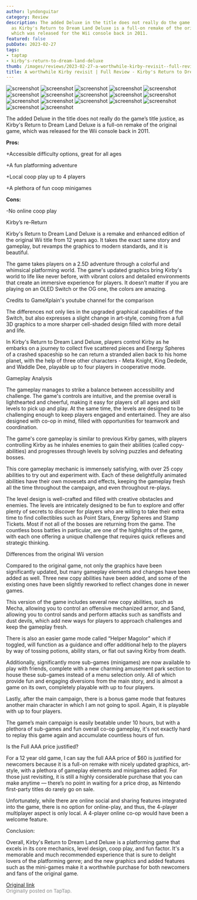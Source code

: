 ```yaml
---
author: lyndonguitar
category: Review
description: The added Deluxe in the title does not really do the game’s title justice,
  as Kirby's Return to Dream Land Deluxe is a full-on remake of the original game,
  which was released for the Wii console back in 2011.
featured: false
pubDate: 2023-02-27
tags:
- taptap
- kirby's-return-to-dream-land-deluxe
thumb: /images/reviews/2023-02-27-a-worthwhile-kirby-revisit--full-review---kirbys-return-to-dream-land-deluxe-0.avif
title: A worthwhile Kirby revisit | Full Review - Kirby's Return to Dream Land Deluxe
---
```


<div class="gallery">
  <img src="/images/reviews/2023-02-27-a-worthwhile-kirby-revisit--full-review---kirbys-return-to-dream-land-deluxe-0.avif" alt="screenshot" />
  <img src="/images/reviews/2023-02-27-a-worthwhile-kirby-revisit--full-review---kirbys-return-to-dream-land-deluxe-1.avif" alt="screenshot" />
  <img src="/images/reviews/2023-02-27-a-worthwhile-kirby-revisit--full-review---kirbys-return-to-dream-land-deluxe-2.avif" alt="screenshot" />
  <img src="/images/reviews/2023-02-27-a-worthwhile-kirby-revisit--full-review---kirbys-return-to-dream-land-deluxe-3.avif" alt="screenshot" />
  <img src="/images/reviews/2023-02-27-a-worthwhile-kirby-revisit--full-review---kirbys-return-to-dream-land-deluxe-4.avif" alt="screenshot" />
  <img src="/images/reviews/2023-02-27-a-worthwhile-kirby-revisit--full-review---kirbys-return-to-dream-land-deluxe-5.avif" alt="screenshot" />
  <img src="/images/reviews/2023-02-27-a-worthwhile-kirby-revisit--full-review---kirbys-return-to-dream-land-deluxe-6.avif" alt="screenshot" />
  <img src="/images/reviews/2023-02-27-a-worthwhile-kirby-revisit--full-review---kirbys-return-to-dream-land-deluxe-7.avif" alt="screenshot" />
  <img src="/images/reviews/2023-02-27-a-worthwhile-kirby-revisit--full-review---kirbys-return-to-dream-land-deluxe-8.avif" alt="screenshot" />
  <img src="/images/reviews/2023-02-27-a-worthwhile-kirby-revisit--full-review---kirbys-return-to-dream-land-deluxe-9.avif" alt="screenshot" />
  <img src="/images/reviews/2023-02-27-a-worthwhile-kirby-revisit--full-review---kirbys-return-to-dream-land-deluxe-10.avif" alt="screenshot" />
  <img src="/images/reviews/2023-02-27-a-worthwhile-kirby-revisit--full-review---kirbys-return-to-dream-land-deluxe-11.avif" alt="screenshot" />
  <img src="/images/reviews/2023-02-27-a-worthwhile-kirby-revisit--full-review---kirbys-return-to-dream-land-deluxe-12.avif" alt="screenshot" />
  <img src="/images/reviews/2023-02-27-a-worthwhile-kirby-revisit--full-review---kirbys-return-to-dream-land-deluxe-13.avif" alt="screenshot" />
  <img src="/images/reviews/2023-02-27-a-worthwhile-kirby-revisit--full-review---kirbys-return-to-dream-land-deluxe-14.avif" alt="screenshot" />
  <img src="/images/reviews/2023-02-27-a-worthwhile-kirby-revisit--full-review---kirbys-return-to-dream-land-deluxe-15.avif" alt="screenshot" />
  <img src="/images/reviews/2023-02-27-a-worthwhile-kirby-revisit--full-review---kirbys-return-to-dream-land-deluxe-16.avif" alt="screenshot" />
</div>

The added Deluxe in the title does not really do the game’s title justice, as Kirby's Return to Dream Land Deluxe is a full-on remake of the original game, which was released for the Wii console back in 2011.


**Pros:**


+Accessible difficulty options, great for all ages

+A fun platforming adventure

+Local coop play up to 4 players

+A plethora of fun coop minigames


**Cons:**


-No online coop play

Kirby’s re-Return

Kirby's Return to Dream Land Deluxe is a remake and enhanced edition of the original Wii title from 12 years ago. It takes the exact same story and gameplay, but revamps the graphics to modern standards, and it is beautiful.

The game takes players on a 2.5D adventure through a colorful and whimsical platforming world. The game's updated graphics bring Kirby's world to life like never before, with vibrant colors and detailed environments that create an immersive experience for players. It doesn’t matter if you are playing on an OLED Switch or the OG one, the colors are amazing.

Credits to GameXplain's youtube channel for the comparison

The differences not only lies in the upgraded graphical capabilities of the Switch, but also expresses a slight change in art-style, coming from a full 3D graphics to a more sharper cell-shaded design filled with more detail and life.

In Kirby's Return to Dream Land Deluxe, players control Kirby as he embarks on a journey to collect five scattered pieces and Energy Spheres of a crashed spaceship so he can return a stranded alien back to his home planet, with the help of three other characters - Meta Knight, King Dedede, and Waddle Dee, playable up to four players in cooperative mode.

Gameplay Analysis

The gameplay manages to strike a balance between accessibility and challenge. The game's controls are intuitive, and the premise overall is lighthearted and cheerful, making it easy for players of all ages and skill levels to pick up and play. At the same time, the levels are designed to be challenging enough to keep players engaged and entertained. They are also designed with co-op in mind, filled with opportunities for teamwork and coordination.

The game's core gameplay is similar to previous Kirby games, with players controlling Kirby as he inhales enemies to gain their abilities (called copy-abilities) and progresses through levels by solving puzzles and defeating bosses.

This core gameplay mechanic is immensely satisfying, with over 25 copy abilities to try out and experiment with. Each of these delightfully animated abilities have their own movesets and effects, keeping the gameplay fresh all the time throughout the campaign, and even throughout re-plays.

The level design is well-crafted and filled with creative obstacles and enemies. The levels are intricately designed to be fun to explore and offer plenty of secrets to discover for players who are willing to take their extra time to find collectibles such as Point Stars, Energy Spheres and Stamp Tickets. Most if not all of the bosses are returning from the game. The countless boss battles in particular, are one of the highlights of the game, with each one offering a unique challenge that requires quick reflexes and strategic thinking.

Differences from the original Wii version

Compared to the original game, not only the graphics have been significantly updated, but many gameplay elements and changes have been added as well. Three new copy abilities have been added, and some of the existing ones have been slightly reworked to reflect changes done in newer games.

This version of the game includes several new copy abilities, such as Mecha, allowing you to control an offensive mechanized armor, and Sand, allowing you to control sands and perform attacks such as sandfists and dust devils, which add new ways for players to approach challenges and keep the gameplay fresh.

There is also an easier game mode called “Helper Magolor” which if toggled, will function as a guidance and offer additional help to the players by way of tossing potions, ability stars, or flat out saving Kirby from death.

Additionally, significantly more sub-games (minigames) are now available to play with friends, complete with a new charming amusement park section to house these sub-games instead of a menu selection only. All of which provide fun and engaging diversions from the main story, and is almost a game on its own, completely playable with up to four players.

Lastly, after the main campaign, there is a bonus game mode that features another main character in which I am not going to spoil. Again, it is playable with up to four players.

The game’s main campaign is easily beatable under 10 hours, but with a plethora of sub-games and fun overall co-op gameplay, it's not exactly hard to replay this game again and accumulate countless hours of fun.

Is the Full AAA price justified?

For a 12 year old game, I can say the full AAA price of $60 is justified for newcomers because it is a full-on remake with nicely updated graphics, art-style, with a plethora of gameplay elements and minigames added. For those just revisiting, it is still a highly considerable purchase that you can make anytime — there’s no point in waiting for a price drop, as Nintendo first-party titles do rarely go on sale.

Unfortunately, while there are online social and sharing features integrated into the game, there is no option for online-play, and thus, the 4-player multiplayer aspect is only local. A 4-player online co-op would have been a welcome feature.

Conclusion:

Overall, Kirby's Return to Dream Land Deluxe is a platforming game that excels in its core mechanics, level design, coop play, and fun factor. It's a memorable and much recommended experience that is sure to delight lovers of the platforming genre; and the new graphics and added features such as the mini-games make it a worthwhile purchase for both newcomers and fans of the original game.

[Original link](https://www.taptap.io/post/4659130)<br><span style="font-size: 0.95em; color: #888;">Originally posted on TapTap.</span>